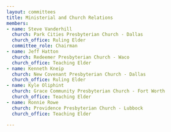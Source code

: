 ```yaml
---
layout: committees
title: Ministerial and Church Relations
members:
- name: Steve Vanderhill
  church: Park Cities Presbyterian Church - Dallas
  church_office: Ruling Elder
  committee_role: Chairman
- name: Jeff Hatton
  church: Redeemer Presbyterian Church - Waco
  church_office: Teaching Elder
- name: Kenneth Kneip
  church: New Covenant Presbyterian Church - Dallas
  church_office: Ruling Elder
- name: Kyle Oliphint
  church: Grace Community Presbyterian Church - Fort Worth
  church_office: Teaching Elder
- name: Ronnie Rowe
  church: Providence Presbyterian Church - Lubbock
  church_office: Teaching Elder

---
```

